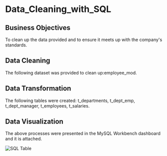 # Data_Cleaning_with_SQL

## Business Objectives
To clean up the data provided and to ensure it meets up with the company's standards.

## Data Cleaning
The following dataset was provided to clean up:employee_mod.

## Data Transformation
The following tables were created: t_departments, t_dept_emp, t_dept_manager, t_employees, t_salaries.

## Data Visualization
The above processes were presented in the MySQL Workbench dashboard and it is attached.

![SQL Table](https://github.com/Olanrewaju0909/Data_Cleaning_with_SQL/assets/145834983/dd4d4948-1d7d-4a30-92ec-d6bcfa7c3105)

